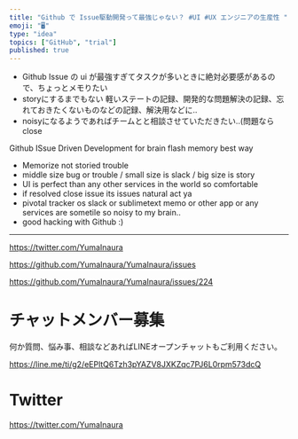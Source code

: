 ```yaml
---
title: "Github で Issue駆動開発って最強じゃない？ #UI #UX エンジニアの生産性 "
emoji: "🖥"
type: "idea"
topics: ["GitHub", "trial"]
published: true
---
```



- Github Issue の ui が最強すぎてタスクが多いときに絶対必要感があるので、ちょっとメモりたい
- storyにするまでもない 軽いステートの記録、開発的な問題解決の記録、忘れておきたくないものなどの記録、解決用などに‥
- noisyになるようであればチームとと相談させていただきたい‥(問題ならclose





Github ISsue Driven Development for brain flash memory best way

- Memorize not storied trouble
- middle size bug or trouble / small size is slack / big size is story
- UI is perfect than any other services in the world so comfortable
- if resolved close issue its issues natural act ya
- pivotal tracker os slack or sublimetext memo or other app or any services are sometile so noisy to my brain..
- good hacking with Github :)

---

https://twitter.com/YumaInaura

https://github.com/YumaInaura/YumaInaura/issues

https://github.com/YumaInaura/YumaInaura/issues/224









<!-- Update From Qiita API -->

# チャットメンバー募集


何か質問、悩み事、相談などあればLINEオープンチャットもご利用ください。

https://line.me/ti/g2/eEPltQ6Tzh3pYAZV8JXKZqc7PJ6L0rpm573dcQ





# Twitter


https://twitter.com/YumaInaura


<!-- Update From Qiita API -->


